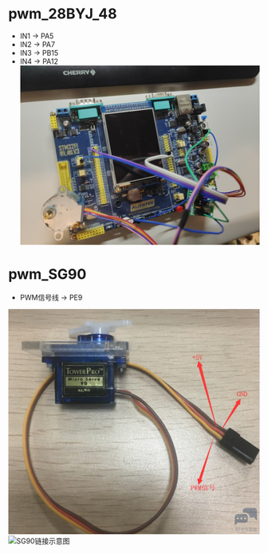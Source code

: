 # pwm_28BYJ_48
- IN1 -> PA5
- IN2 -> PA7
- IN3 -> PB15
- IN4 -> PA12
![28BYJ-48链接示意图](/image/pwm_28BYJ_48.jpg "28BYJ-48链接示意图")
# pwm_SG90
- PWM信号线 -> PE9

![SG90线的解释](/image/SG90.png "SG90SG90线的解释")
![SG90链接示意图](/image/pwm_SG90.jpg "SG90链接示意图")
